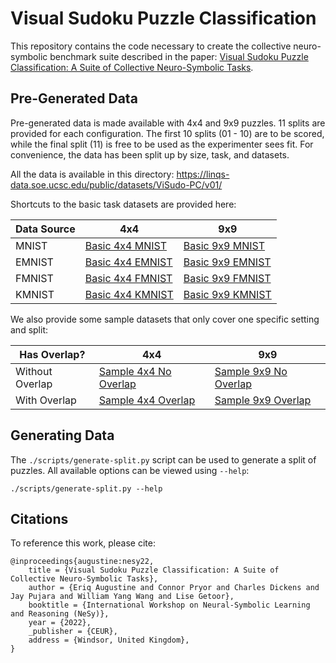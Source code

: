 # Visual Sudoku Puzzle Classification

This repository contains the code necessary to create the collective neuro-symbolic benchmark suite described in the paper:
[Visual Sudoku Puzzle Classification: A Suite of Collective Neuro-Symbolic Tasks](https://linqs.org/publications/#id:augustine-nesy22).

## Pre-Generated Data

Pre-generated data is made available with 4x4 and 9x9 puzzles.
11 splits are provided for each configuration.
The first 10 splits (01 - 10) are to be scored, while the final split (11) is free to be used as the experimenter sees fit.
For convenience, the data has been split up by size, task, and datasets.

All the data is available in this directory:
https://linqs-data.soe.ucsc.edu/public/datasets/ViSudo-PC/v01/

Shortcuts to the basic task datasets are provided here:

| Data Source | 4x4 | 9x9 |
|-------------|-----|-----|
| MNIST       | [Basic 4x4 MNIST](https://linqs-data.soe.ucsc.edu/public/datasets/ViSudo-PC/v01/ViSudo-PC_dimension::4_datasets::mnist_strategy::simple.zip) | [Basic 9x9 MNIST](https://linqs-data.soe.ucsc.edu/public/datasets/ViSudo-PC/v01/ViSudo-PC_dimension::9_datasets::mnist_strategy::simple.zip) |
| EMNIST      | [Basic 4x4 EMNIST](https://linqs-data.soe.ucsc.edu/public/datasets/ViSudo-PC/v01/ViSudo-PC_dimension::4_datasets::emnist_strategy::simple.zip) | [Basic 9x9 EMNIST](https://linqs-data.soe.ucsc.edu/public/datasets/ViSudo-PC/v01/ViSudo-PC_dimension::9_datasets::emnist_strategy::simple.zip) |
| FMNIST      | [Basic 4x4 FMNIST](https://linqs-data.soe.ucsc.edu/public/datasets/ViSudo-PC/v01/ViSudo-PC_dimension::4_datasets::fmnist_strategy::simple.zip) | [Basic 9x9 FMNIST](https://linqs-data.soe.ucsc.edu/public/datasets/ViSudo-PC/v01/ViSudo-PC_dimension::9_datasets::fmnist_strategy::simple.zip) |
| KMNIST      | [Basic 4x4 KMNIST](https://linqs-data.soe.ucsc.edu/public/datasets/ViSudo-PC/v01/ViSudo-PC_dimension::4_datasets::kmnist_strategy::simple.zip) | [Basic 9x9 KMNIST](https://linqs-data.soe.ucsc.edu/public/datasets/ViSudo-PC/v01/ViSudo-PC_dimension::9_datasets::kmnist_strategy::simple.zip) |

We also provide some sample datasets that only cover one specific setting and split:

| Has Overlap? | 4x4 | 9x9 |
|-------------|-----|-----|
| Without Overlap | [Sample 4x4 No Overlap](https://linqs-data.soe.ucsc.edu/public/datasets/ViSudo-PC/v01/sample_4x4.zip) | [Sample 9x9 No Overlap](https://linqs-data.soe.ucsc.edu/public/datasets/ViSudo-PC/v01/sample_9x9.zip) |
| With Overlap | [Sample 4x4 Overlap](https://linqs-data.soe.ucsc.edu/public/datasets/ViSudo-PC/v01/sample_4x4_overlap.zip) | [Sample 9x9 Overlap](https://linqs-data.soe.ucsc.edu/public/datasets/ViSudo-PC/v01/sample_9x9_overlap.zip) |

## Generating Data

The `./scripts/generate-split.py` script can be used to generate a split of puzzles.
All available options can be viewed using `--help`:
```
./scripts/generate-split.py --help
```

## Citations

To reference this work, please cite:
```
@inproceedings{augustine:nesy22,
    title = {Visual Sudoku Puzzle Classification: A Suite of Collective Neuro-Symbolic Tasks},
    author = {Eriq Augustine and Connor Pryor and Charles Dickens and Jay Pujara and William Yang Wang and Lise Getoor},
    booktitle = {International Workshop on Neural-Symbolic Learning and Reasoning (NeSy)},
    year = {2022},
    _publisher = {CEUR},
    address = {Windsor, United Kingdom},
}
```
